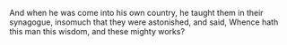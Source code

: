 And when he was come into his own country, he taught them in their synagogue, insomuch that they were astonished, and said, Whence hath this man this wisdom, and these mighty works?
